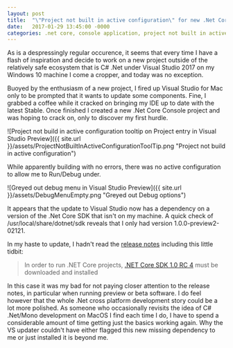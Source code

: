 ```yaml
---
layout: post
title:  "\"Project not built in active configuration\" for new .Net Core Console Application under Visual Studio for Mac"
date:   2017-01-29 13:45:00 -0000
categories: .net core, console application, project not built in active configuration, visual studio mac
---
```

As is a despressingly regular occurence, it seems that every time I have a flash of inspiration and decide to work on a new project outside of the relatively safe ecosystem that is C# .Net under Visual Studio 2017 on my Windows 10 machine I come a cropper, and today was no exception.

Buoyed by the enthusiasm of a new project, I fired up Visual Studio for Mac only to be prompted that it wants to update some components. Fine, I grabbed a coffee while it cracked on bringing my IDE up to date with the latest Stable. Once finished I created a new .Net Core Console project and was hoping to crack on, only to discover my first hurdle. 

![Project not build in active configuration tooltip on Project entry in Visual Studio Preview]({{ site.url }}/assets/ProjectNotBuiltInActiveConfigurationToolTip.png "Project not build in active configuration")

While apparently building with no errors, there was no active configuration to allow me to Run/Debug under.

![Greyed out debug menu in Visual Studio Preview]({{ site.url }}/assets/DebugMenuEmpty.png "Greyed out Debug options")

It appears that the update to Visual Studio now has a dependency on a version of the .Net Core SDK that isn't on my machine. A quick check of /usr/local/share/dotnet/sdk reveals that I only had version 1.0.0-preview2-02121. 

In my haste to update, I hadn't read the [release notes](https://developer.xamarin.com/releases/vs-mac/preview/vs-mac-preview1/) including this little tidbit:

> In order to run .NET Core projects, [.NET Core SDK 1.0 RC 4](https://dotnetcli.blob.core.windows.net/dotnet/Sdk/rel-1.0.0/dotnet-dev-osx-x64.latest.pkg) must be downloaded and installed

In this case it was my bad for not paying closer attention to the release notes, in particular when running preview or beta software. I do feel however that the whole .Net cross platform development story could be a lot more polished. As someone who occasionally revisits the idea of C# .Net/Mono development on MacOS I find each time I do, I have to spend a considerable amount of time getting just the basics working again. Why the VS updater couldn't have either flagged this new missing dependency to me or just installed it is beyond me.


